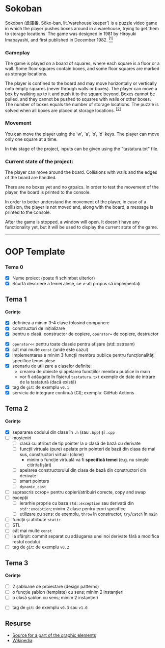 # Sokoban


Sokoban (倉庫番, Sōko-ban, lit.'warehouse keeper') is a puzzle 
video game in which the player pushes boxes around in a warehouse,
trying to get them to storage locations. The game was designed in
1981 by Hiroyuki Imabayashi, and first published in December 1982.
[ <sup>[1]</sup> ](https://en.wikipedia.org/wiki/Sokoban)

### Gameplay

The game is played on a board of squares, where each square is a
floor or a wall. Some floor squares contain boxes, and some floor
squares are marked as storage locations.

The player is confined to the board and may move horizontally or
vertically onto empty squares (never through walls or boxes). The
player can move a box by walking up to it and push it to the
square beyond. Boxes cannot be pulled, and they cannot be pushed
to squares with walls or other boxes. The number of boxes equals
the number of storage locations. The puzzle is solved when all 
boxes are placed at storage locations.
<sup> [[2]](https://en.wikipedia.org/wiki/Sokoban#Gameplay) </sup>

### Movement

You can move the player using the 'w', 'a', 's', 'd' keys.
The player can move only one square at a time.

In this stage of the project, inputs can be given using the 
"tastatura.txt" file.

### Current state of the project:

The player can move around the board. Collisions with walls and
the edges of the board are handled.

There are no boxes yet and no grpaics. In order to test the
movement of the player, the board is printed to the console.

In order to better understand the movement of the player, in case
of a collision, the player is not moved and, along with the board,
a message is printed to the console.

After the game is stopped, a window will open. It doesn't have
any functionality yet, but it will be used to display the
current state of the game.

---

# OOP Template

### Tema 0

- [x] Nume proiect (poate fi schimbat ulterior)
- [x] Scurtă descriere a temei alese, ce v-ați propus să implementați

## Tema 1

#### Cerințe
- [x] definirea a minim 3-4 clase folosind compunere
- [x] constructori de inițializare
- [x] pentru o clasă: constructor de copiere, `operator=` de copiere, destructor
<!-- - [ ] pentru o altă clasă: constructor de mutare, `operator=` de mutare, destructor -->
<!-- - [ ] pentru o altă clasă: toate cele 5 funcții membru speciale -->
- [x] `operator<<` pentru toate clasele pentru afișare (std::ostream)
- [x] cât mai multe `const` (unde este cazul)
- [x] implementarea a minim 3 funcții membru publice pentru funcționalități specifice temei alese
- [x] scenariu de utilizare a claselor definite:
  - crearea de obiecte și apelarea funcțiilor membru publice în main
  - vor fi adăugate în fișierul `tastatura.txt` exemple de date de intrare de la tastatură (dacă există)
- [x] tag de `git`: de exemplu `v0.1`
- [x] serviciu de integrare continuă (CI); exemplu: GitHub Actions

## Tema 2

#### Cerințe
- [x] separarea codului din clase în `.h` (sau `.hpp`) și `.cpp`
- [ ] moșteniri
  - [ ] clasă cu atribut de tip pointer la o clasă de bază cu derivate
  - [ ] funcții virtuale (pure) apelate prin pointeri de bază din clasa de mai sus, constructori virtuali (clone)
    - minim o funcție virtuală va fi **specifică temei** (e.g. nu simple citiri/afișări)
  - [ ] apelarea constructorului din clasa de bază din constructori din derivate
  - [ ] smart pointers
  - [ ] `dynamic_cast`
- [ ] suprascris cc/op= pentru copieri/atribuiri corecte, copy and swap
- [ ] excepții
  - [ ] ierarhie proprie cu baza `std::exception` sau derivată din `std::exception`; minim 2 clase pentru erori specifice
  - [ ] utilizare cu sens: de exemplu, `throw` în constructor, `try`/`catch` în `main`
- [ ] funcții și atribute `static`
- [ ] STL
- [ ] cât mai multe `const`
- [ ] la sfârșit: commit separat cu adăugarea unei noi derivate fără a modifica restul codului
- [ ] tag de `git`: de exemplu `v0.2`

## Tema 3

#### Cerințe
- [ ] 2 șabloane de proiectare (design patterns)
- [ ] o funcție șablon (template) cu sens; minim 2 instanțieri
- [ ] o clasă șablon cu sens; minim 2 instanțieri
<!-- - [ ] o specializare pe funcție/clasă șablon -->
- [ ] tag de `git`: de exemplu `v0.3` sau `v1.0`

## Resurse

- [Source for a part of the graphic elements](https://opengameart.org/content/metallicorange-16px-orthogonal-tileset)
- [Wikipedia](https://en.wikipedia.org)